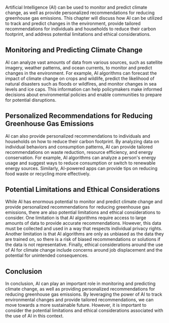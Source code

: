 
Artificial Intelligence (AI) can be used to monitor and predict climate change, as well as provide personalized recommendations for reducing greenhouse gas emissions. This chapter will discuss how AI can be utilized to track and predict changes in the environment, provide tailored recommendations for individuals and households to reduce their carbon footprint, and address potential limitations and ethical considerations.

Monitoring and Predicting Climate Change
----------------------------------------

AI can analyze vast amounts of data from various sources, such as satellite imagery, weather patterns, and ocean currents, to monitor and predict changes in the environment. For example, AI algorithms can forecast the impact of climate change on crops and wildlife, predict the likelihood of natural disasters such as floods or wildfires, and monitor changes in sea levels and ice caps. This information can help policymakers make informed decisions about environmental policies and enable communities to prepare for potential disruptions.

Personalized Recommendations for Reducing Greenhouse Gas Emissions
------------------------------------------------------------------

AI can also provide personalized recommendations to individuals and households on how to reduce their carbon footprint. By analyzing data on individual behaviors and consumption patterns, AI can provide tailored recommendations on waste reduction, resource efficiency, and energy conservation. For example, AI algorithms can analyze a person's energy usage and suggest ways to reduce consumption or switch to renewable energy sources. Similarly, AI-powered apps can provide tips on reducing food waste or recycling more effectively.

Potential Limitations and Ethical Considerations
------------------------------------------------

While AI has enormous potential to monitor and predict climate change and provide personalized recommendations for reducing greenhouse gas emissions, there are also potential limitations and ethical considerations to consider. One limitation is that AI algorithms require access to large amounts of data to provide accurate recommendations. However, this data must be collected and used in a way that respects individual privacy rights. Another limitation is that AI algorithms are only as unbiased as the data they are trained on, so there is a risk of biased recommendations or solutions if the data is not representative. Finally, ethical considerations around the use of AI for climate change include concerns around job displacement and the potential for unintended consequences.

Conclusion
----------

In conclusion, AI can play an important role in monitoring and predicting climate change, as well as providing personalized recommendations for reducing greenhouse gas emissions. By leveraging the power of AI to track environmental changes and provide tailored recommendations, we can move towards a more sustainable future. However, it is important to consider the potential limitations and ethical considerations associated with the use of AI in this context.

